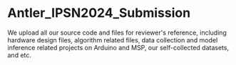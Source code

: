 # Antler_IPSN2024_Submission

We upload all our source code and files for reviewer's reference, including hardware design files, algorithm related files, data collection and model inference related projects on Arduino and MSP, our self-collected datasets, and etc. 

